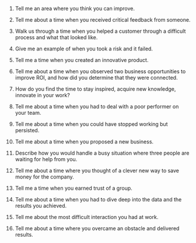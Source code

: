 1. Tell me an area where you think you can improve.

2. Tell me about a time when you received critical feedback from someone.

3. Walk us through a time when you helped a customer through a difficult process and what that looked like.

4. Give me an example of when you took a risk and it failed.

5. Tell me a time when you created an innovative product.

6. Tell me about a time when you observed two business opportunities to improve ROI, and how did you determine that they were connected.

7. How do you find the time to stay inspired, acquire new knowledge, innovate in your work?

8. Tell me about a time when you had to deal with a poor performer on your team.

9. Tell me about a time when you could have stopped working but persisted.

10. Tell me about a time when you proposed a new business.

11. Describe how you would handle a busy situation where three people are waiting for help from you.

12. Tell me about a time where you thought of a clever new way to save money for the company.

13. Tell me a time when you earned trust of a group.

14. Tell me about a time when you had to dive deep into the data and the results you achieved.

15. Tell me about the most difficult interaction you had at work.

16. Tell me about a time where you overcame an obstacle and delivered results.

